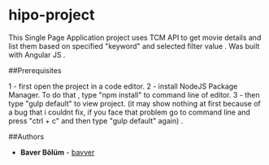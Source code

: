 # hipo-project
This Single Page Application project uses TCM API to get movie details and list  them based on 
specified "keyword" and selected filter value . Was built with Angular JS .   

##Prerequisites

1 - first open the project in a code editor. 
2 - install NodeJS Package Manager. To do that , type "npm install" to command line of editor.
3 - then type "gulp default" to view project. (it may show nothing at first because of a bug that i couldnt fix,
    if you face that problem go to command line and press "ctrl + c" and then type "gulp default" again) .

##Authors

* **Baver Bölüm** - [bavver](https://github.com/bavver)